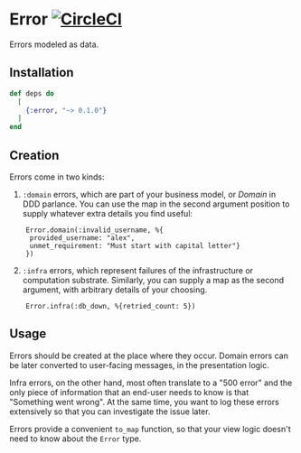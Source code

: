 # Error [![CircleCI](https://circleci.com/gh/well-ironed/error.svg?style=svg)](https://circleci.com/gh/well-ironed/error)

Errors modeled as data.

## Installation


```elixir
def deps do
  [
    {:error, "~> 0.1.0"}
  ]
end
```

## Creation

Errors come in two kinds:

1. `:domain` errors, which are part of your business model, or *Domain* in DDD
   parlance. You can use the map in the second argument position to supply
   whatever extra details you find useful:

```
    Error.domain(:invalid_username, %{
     provided_username: "alex",
     unmet_requirement: "Must start with capital letter"}
    })
```


2. `:infra` errors, which represent failures of the infrastructure or
   computation substrate. Similarly, you can supply a map as the second
   argument, with arbitrary details of your choosing.

```
    Error.infra(:db_down, %{retried_count: 5})
```

## Usage

Errors should be created at the place where they occur. Domain errors can be
later converted to user-facing messages, in the presentation logic.

Infra errors, on the other hand, most often translate to a "500 error" and the
only piece of information that an end-user needs to know is that "Something
went wrong".  At the same time, you want to log these errors extensively so
that you can investigate the issue later.

Errors provide a convenient `to_map` function, so that your view logic doesn't
need to know about the `Error` type.
